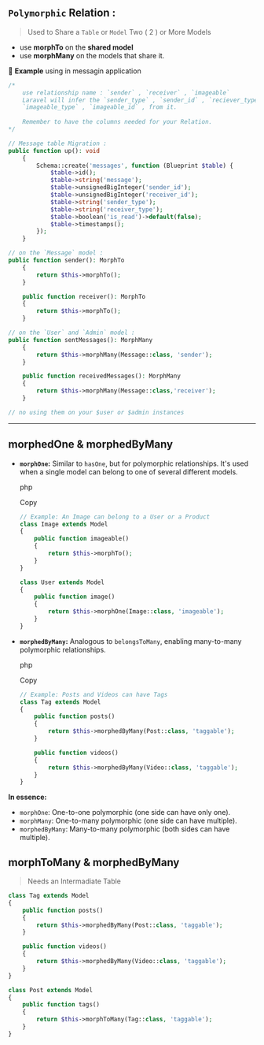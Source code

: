 ## `Polymorphic` Relation :

> Used to Share a `Table` or `Model` Two ( 2 ) or More Models

- use **morphTo** on the **shared model** 
- use **morphMany** on the models that share it.

:apple: __Example__ using in messagin application

```php
/*
	use relationship name : `sender` , `receiver` , `imageable`
	Laravel will infer the `sender_type` , `sender_id` , `reciever_type` , `reciever_id`
	`imageable_type` , `imageable_id` , from it.
	
	Remember to have the columns needed for your Relation.
*/

// Message table Migration :
public function up(): void
    {
        Schema::create('messages', function (Blueprint $table) {
            $table->id();
            $table->string('message');
            $table->unsignedBigInteger('sender_id');
            $table->unsignedBigInteger('receiver_id');
            $table->string('sender_type');
            $table->string('receiver_type');
            $table->boolean('is_read')->default(false);
            $table->timestamps();
        });
    }

// on the `Message` model :
public function sender(): MorphTo
    {
        return $this->morphTo();
    }

    public function receiver(): MorphTo
    {
        return $this->morphTo();
    }

// on the `User` and `Admin` model :
public function sentMessages(): MorphMany
    {
        return $this->morphMany(Message::class, 'sender');
    }

    public function receivedMessages(): MorphMany
    {
        return $this->morphMany(Message::class,'receiver');
    }

// no using them on your $user or $admin instances
```

-----------

## morphedOne & morphedByMany

- **`morphOne`:** Similar to `hasOne`, but for polymorphic relationships. It's used when a single model can belong to one of several different models.

  php

  Copy

  ```php
  // Example: An Image can belong to a User or a Product
  class Image extends Model 
  {
      public function imageable()
      {
          return $this->morphTo(); 
      }
  }
  
  class User extends Model 
  {
      public function image()
      {
          return $this->morphOne(Image::class, 'imageable');
      }
  }
  ```

- **`morphedByMany`:** Analogous to `belongsToMany`, enabling many-to-many polymorphic relationships.

  php

  Copy

  ```php
  // Example: Posts and Videos can have Tags
  class Tag extends Model
  {
      public function posts()
      {
          return $this->morphedByMany(Post::class, 'taggable');
      }
  
      public function videos()
      {
          return $this->morphedByMany(Video::class, 'taggable');
      }
  } 
  ```

**In essence:**

- `morphOne`: One-to-one polymorphic (one side can have only one).
- `morphMany`: One-to-many polymorphic (one side can have multiple).
- `morphedByMany`: Many-to-many polymorphic (both sides can have multiple).

## morphToMany & morphedByMany

> Needs an Intermadiate Table

```php
class Tag extends Model
{
    public function posts()
    {
        return $this->morphedByMany(Post::class, 'taggable');
    }

    public function videos()
    {
        return $this->morphedByMany(Video::class, 'taggable');
    }
}

class Post extends Model 
{
    public function tags()
    {
        return $this->morphToMany(Tag::class, 'taggable');
    }
}
```

